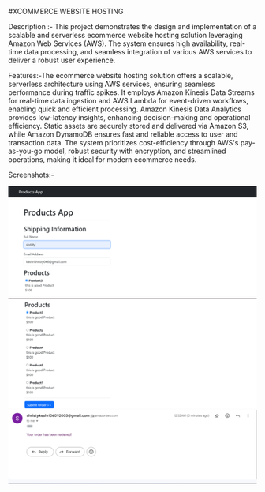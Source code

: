 #XCOMMERCE WEBSITE HOSTING

Description :- This project demonstrates the design and implementation of a scalable and serverless ecommerce website hosting solution leveraging Amazon Web Services (AWS). The system ensures high availability, real-time data processing, and seamless integration of various AWS services to deliver a robust user experience.

Features:-The ecommerce website hosting solution offers a scalable, serverless architecture using AWS services, ensuring seamless performance during traffic spikes. It employs Amazon Kinesis Data Streams for real-time data ingestion and AWS Lambda for event-driven workflows, enabling quick and efficient processing. Amazon Kinesis Data Analytics provides low-latency insights, enhancing decision-making and operational efficiency. Static assets are securely stored and delivered via Amazon S3, while Amazon DynamoDB ensures fast and reliable access to user and transaction data. The system prioritizes cost-efficiency through AWS's pay-as-you-go model, robust security with encryption, and streamlined operations, making it ideal for modern ecommerce needs.

Screenshots:-

<img src="https://github.com/Shristykeshri69/Website-Hosting/blob/main/Screenshot%20(1913).png" alt="MLBC">

<img src="https://github.com/Shristykeshri69/Website-Hosting/blob/main/Screenshot%20(1914).png" alt="MLBC">

<img src="https://github.com/Shristykeshri69/Website-Hosting/blob/main/photo3.png" alt="MLBC">




